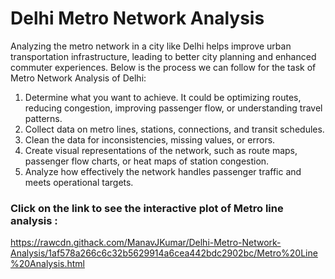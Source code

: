 # Delhi Metro Network Analysis
Analyzing the metro network in a city like Delhi helps improve urban transportation infrastructure, leading to better city planning and enhanced commuter experiences. Below is the process we can follow for the task of Metro Network Analysis of Delhi:

1) Determine what you want to achieve. It could be optimizing routes, reducing congestion, improving passenger flow, or understanding travel patterns.
2) Collect data on metro lines, stations, connections, and transit schedules.
3) Clean the data for inconsistencies, missing values, or errors.
4) Create visual representations of the network, such as route maps, passenger flow charts, or heat maps of station congestion.
5) Analyze how effectively the network handles passenger traffic and meets operational targets.

 ### Click on the link to see the interactive plot of Metro line analysis : 
 https://rawcdn.githack.com/ManavJKumar/Delhi-Metro-Network-Analysis/1af578a266c6c32b5629914a6cea442bdc2902bc/Metro%20Line%20Analysis.html
